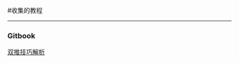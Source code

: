 #收集的教程

---

### Gitbook

[双推技巧解析](https://github.com/OpenMindClub/OMOOC.py/blob/387c72aa631e033daf6f2ba06f3953f5175cffde/support/dpush.md)
